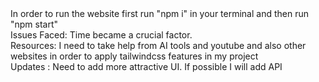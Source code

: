 <div>In order to run the website first run "npm i" in your terminal and then run "npm start"</div>
<div>Issues Faced: Time became a crucial factor. </div>
<div>Resources: I need to take help from AI tools and youtube and also other websites in order to apply tailwindcss features in my project</div>
Updates : Need to add more attractive UI. If possible I will add API
